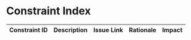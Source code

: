 # Constraint Index

| Constraint ID | Description                                       | Issue Link                | Rationale | Impact |
|---------------|---------------------------------------------------|---------------------------|-----------|--------|
